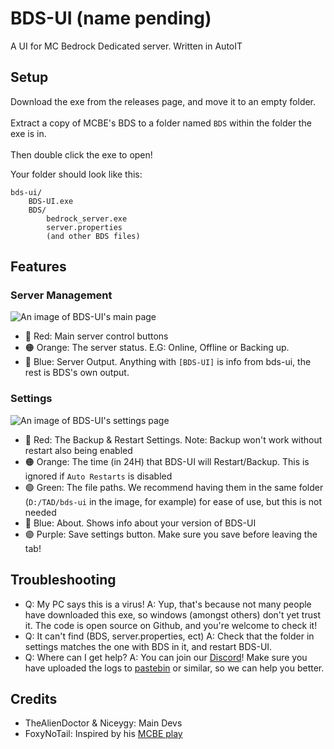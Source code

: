 # BDS-UI (name pending)
A UI for MC Bedrock Dedicated server. Written in AutoIT

## Setup

Download the exe from the releases page, and move it to an empty folder. <br></br>
Extract a copy of MCBE's BDS to a folder named `BDS` within the folder the exe is in.<br></br>
Then double click the exe to open! 

Your folder should look like this:
``` plaintext
bds-ui/
    BDS-UI.exe
    BDS/
        bedrock_server.exe
        server.properties
        (and other BDS files)
```

## Features

### Server Management
![An image of BDS-UI's main page](https://github.com/UFO-Studios/bds-ui/assets/80964340/189e9689-f0dd-4a74-9af7-8046a814d4c9)

- 🔴 Red: Main server control buttons
- 🟠 Orange: The server status. E.G: Online, Offline or Backing up.
- 🔵 Blue: Server Output. Anything with `[BDS-UI]` is info from bds-ui, the rest is BDS's own output.

### Settings
 ![An image of BDS-UI's settings page](https://github.com/UFO-Studios/bds-ui/assets/80964340/bab98037-248d-4989-a943-6b3058dd9739)

- 🔴 Red: The Backup & Restart Settings. Note: Backup won't work without restart also being enabled
- 🟠 Orange: The time (in 24H) that BDS-UI will Restart/Backup. This is ignored if `Auto Restarts` is disabled
- 🟢 Green: The file paths. We recommend having them in the same folder (`D:/TAD/bds-ui` in the image, for example) for ease of use, but this is not needed
- 🔵 Blue: About. Shows info about your version of BDS-UI
- 🟣 Purple: Save settings button. Make sure you save before leaving the tab!

## Troubleshooting
- Q: My PC says this is a virus! A: Yup, that's because not many people have downloaded this exe, so windows (amongst others) don't yet trust it. The code is open source on Github, and you're welcome to check it!
- Q: It can't find (BDS, server.properties, ect) A: Check that the folder in settings matches the one with BDS in it, and restart BDS-UI.
- Q: Where can I get help? A: You can join our [Discord](https://thealiendoctor.com/r/Discord)! Make sure you have uploaded the logs to [pastebin](https://pastebin.com) or similar, so we can help you better.


## Credits
- TheAlienDoctor & Niceygy: Main Devs
- FoxyNoTail: Inspired by his [MCBE play](https://foxynotail.com/tools/mcbe-play)
